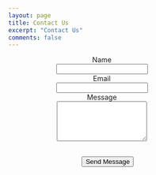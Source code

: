 ```yaml
---
layout: page
title: Contact Us
excerpt: "Contact Us"
comments: false
---
```

<div id="contact-container" align="center">
<form method="post" action="https://formspree.io/wgroble@tulane.edu" method="POST">
	<div class="field half first">
		<label for="name">Name</label><br />
		<input type="text" name="name" id="name" />
	</div>
	<div class="field half">
		<label for="email">Email</label><br />
		<input type="text" name="_replyto" id="email" />
	</div>
	<div class="field">
		<label for="message">Message</label><br />
		<textarea name="message" id="message" rows="5"></textarea>
	</div>
	<ul class="actions">
	<br />
		<input type="submit" value="Send Message">
		<input type="hidden" name="_next" value="#" />
		<!--<li><a href="" class="button submit">Send Message</a></li>-->
	</ul>
</form>
</div>
<style>
	#contact-container{
		width: 75%;
	}
	
</style>